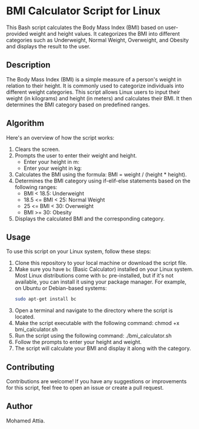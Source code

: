 # BMI Calculator Script for Linux

This Bash script calculates the Body Mass Index (BMI) based on user-provided weight and height values. It categorizes the BMI into different categories such as Underweight, Normal Weight, Overweight, and Obesity and displays the result to the user.

## Description

The Body Mass Index (BMI) is a simple measure of a person's weight in relation to their height. It is commonly used to categorize individuals into different weight categories. This script allows Linux users to input their weight (in kilograms) and height (in meters) and calculates their BMI. It then determines the BMI category based on predefined ranges.

## Algorithm

Here's an overview of how the script works:

1. Clears the screen.
2. Prompts the user to enter their weight and height.
   - Enter your height in m:
   - Enter your weight in kg:
3. Calculates the BMI using the formula: BMI = weight / (height * height).
4. Determines the BMI category using if-elif-else statements based on the following ranges:
   - BMI < 18.5: Underweight
   - 18.5 <= BMI < 25: Normal Weight
   - 25 <= BMI < 30: Overweight
   - BMI >= 30: Obesity
5. Displays the calculated BMI and the corresponding category.

## Usage

To use this script on your Linux system, follow these steps:

1. Clone this repository to your local machine or download the script file.
2. Make sure you have `bc` (Basic Calculator) installed on your Linux system. Most Linux distributions come with `bc` pre-installed, but if it's not available, you can install it using your package manager. For example, on Ubuntu or Debian-based systems:
   ```bash
   sudo apt-get install bc
3. Open a terminal and navigate to the directory where the script is located.
4. Make the script executable with the following command:
   chmod +x bmi_calculator.sh
5. Run the script using the following command:
   ./bmi_calculator.sh
6. Follow the prompts to enter your height and weight.
7. The script will calculate your BMI and display it along with the category.

## Contributing

Contributions are welcome! If you have any suggestions or improvements for this script, feel free to open an issue or create a pull request.

## Author
Mohamed Attia.
   
